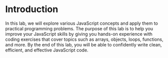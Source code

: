 # Introduction

In this lab, we will explore various JavaScript concepts and apply them to practical programming problems. The purpose of this lab is to help you improve your JavaScript skills by giving you hands-on experience with coding exercises that cover topics such as arrays, objects, loops, functions, and more. By the end of this lab, you will be able to confidently write clean, efficient, and effective JavaScript code.
